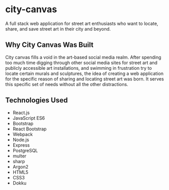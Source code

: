 # city-canvas

A full stack web application for street art enthusiasts who want to locate, share, and save street art in their city and beyond.

## Why City Canvas Was Built

City canvas fills a void in the art-based social media realm. After spending too much time digging through other social media sites for street art and publicly accessible art installations, and swimming in frustration try to locate certain murals and sculptures, the idea of creating a web application for the specific reason of sharing and locating street art was born. It serves this specific set of needs without all the other distractions.

## Technologies Used

- React.js
- JavaScript ES6
- Bootstrap
- React Bootstrap
- Webpack
- Node.js
- Express
- PostgreSQL
- multer
- sharp
- Argon2
- HTML5
- CSS3
- Dokku
